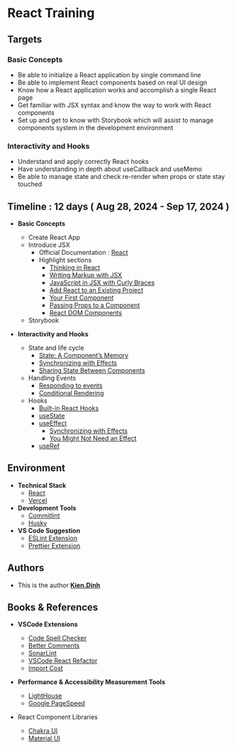 # React Training

## Targets

### Basic Concepts

- Be able to initialize a React application by single command line
- Be able to implement React components based on real UI design
- Know how a React application works and accomplish a single React page
- Get familiar with JSX syntax and know the way to work with React components
- Set up and get to know with Storybook which will assist to manage components system in the development environment

### Interactivity and Hooks

- Understand and apply correctly React hooks
- Have understanding in depth about useCallback and useMemo
- Be able to manage state and check re-render when props or state stay touched

## Timeline : 12 days ( Aug 28, 2024 - Sep 17, 2024 )

- **Basic Concepts**

  - Create React App
  - Introduce JSX
    - Official Documentation : [React](https://react.dev/)
    - Highlight sections
      - [Thinking in React](https://react.dev/learn/thinking-in-react)
      - [Writing Markup with JSX](https://react.dev/learn/writing-markup-with-jsx)
      - [JavaScript in JSX with Curly Braces](https://react.dev/learn/javascript-in-jsx-with-curly-braces)
      - [Add React to an Existing Project](https://react.dev/learn/add-react-to-an-existing-project#step-2-render-react-components-anywhere-on-the-page)
      - [Your First Component](https://react.dev/learn/your-first-component)
      - [Passing Props to a Component](https://react.dev/learn/passing-props-to-a-component)
      - [React DOM Components](https://react.dev/reference/react-dom/components)
  - Storybook

- **Interactivity and Hooks**
  - State and life cycle
    - [State: A Component’s Memory](https://react.dev/learn/state-a-components-memory)
    - [Synchronizing with Effects](https://react.dev/learn/synchronizing-with-effects)
    - [Sharing State Between Components](https://react.dev/learn/sharing-state-between-components)
  - Handling Events
    - [Responding to events](https://react.dev/learn/responding-to-events)
    - [Conditional Rendering](https://react.dev/learn/conditional-rendering)
  - Hooks
    - [Built-in React Hooks](https://react.dev/reference/react)
    - [useState](https://react.dev/reference/react/useState)
    - [useEffect](https://react.dev/reference/react/useEffect)
      - [Synchronizing with Effects](https://react.dev/learn/synchronizing-with-effects)
      - [You Might Not Need an Effect](https://react.dev/learn/you-might-not-need-an-effect)
    - [useRef](https://react.dev/reference/react/useRef)

## Environment

- **Technical Stack**
  - [React](https://react.dev/)
  - [Vercel](https://vercel.com/)
- **Development Tools**
  - [Commitlint](https://commitlint.js.org/#/)
  - [Husky](https://www.npmjs.com/package/husky)
- **VS Code Suggestion**
  - [ESLint Extension](https://marketplace.visualstudio.com/items?itemName=dbaeumer.vscode-eslint)
  - [Prettier Extension](https://marketplace.visualstudio.com/items?itemName=esbenp.prettier-vscode)

## Authors

- This is the author **[Kien.Dinh](https://gitlab.asoft-python.com/kien.dinh)**

## Books & References

- **VSCode Extensions**

  - [Code Spell Checker](https://marketplace.visualstudio.com/items?itemName=streetsidesoftware.code-spell-checker)
  - [Better Comments](https://marketplace.visualstudio.com/items?itemName=aaron-bond.better-comments)
  - [SonarLint](https://marketplace.visualstudio.com/items?itemName=SonarSource.sonarlint-vscode)
  - [VSCode React Refactor](https://marketplace.visualstudio.com/items?itemName=planbcoding.vscode-react-refactor)
  - [Import Cost](https://marketplace.visualstudio.com/items?itemName=wix.vscode-import-cost)

- **Performance & Accessibility Measurement Tools**

  - [LightHouse](https://chrome.google.com/webstore/detail/lighthouse/blipmdconlkpinefehnmjammfjpmpbjk)
  - [Google PageSpeed](https://pagespeed.web.dev/)

- React Component Libraries
  - [Chakra UI](https://chakra-ui.com/)
  - [Material UI](https://mui.com/)
